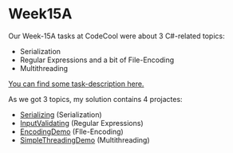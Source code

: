 # Week15A

Our Week-15A tasks at CodeCool were about 3 C#-related topics:
* Serialization
* Regular Expressions and a bit of File-Encoding
* Multithreading

[You can find some task-description here.](Description.md)

As we got 3 topics, my solution contains 4 projactes:
* [Serializing](Serialiying/) (Serialization)
* [InputValidating](InputValidating/) (Regular Expressions)
* [EncodingDemo](EncodingDemo/) (FIle-Encoding)
* [SimpleThreadingDemo](SimpleThreadiDemo/) (Multithreading)
